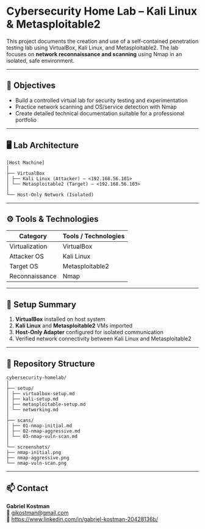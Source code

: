# Cybersecurity Home Lab – Kali Linux & Metasploitable2

This project documents the creation and use of a self-contained penetration testing lab using VirtualBox, Kali Linux, and Metasploitable2. The lab focuses on **network reconnaissance and scanning** using Nmap in an isolated, safe environment.

---

## 🧭 Objectives

- Build a controlled virtual lab for security testing and experimentation  
- Practice network scanning and OS/service detection with Nmap  
- Create detailed technical documentation suitable for a professional portfolio

---

## 🖥️ Lab Architecture

```
[Host Machine]
│
├── VirtualBox
│ ├── Kali Linux (Attacker) – <192.168.56.101>
│ └── Metasploitable2 (Target) – <192.168.56.103>
│
└── Host-Only Network (Isolated)
```

---

## ⚙ Tools & Technologies
| Category           | Tools / Technologies            |
|--------------------|--------------------------------|
| Virtualization     | VirtualBox                     |
| Attacker OS        | Kali Linux                     |
| Target OS          | Metasploitable2                |
| Reconnaissance     | Nmap                           |

---

## 🔧 Setup Summary
1. **VirtualBox** installed on host system  
2. **Kali Linux** and **Metasploitable2** VMs imported  
3. **Host-Only Adapter** configured for isolated communication  
4. Verified network connectivity between Kali Linux and Metasploitable2

---

## 📂 Repository Structure
```
cybersecurity-homelab/
│
├── setup/
│ ├── virtualbox-setup.md
│ ├── kali-setup.md
│ ├── metasploitable-setup.md
│ └── networking.md
│
├── scans/
│ ├── 01-nmap-initial.md
│ ├── 02-nmap-aggressive.md
│ └── 03-nmap-vuln-scan.md
│
└── screenshots/
├── nmap-initial.png
├── nmap-aggressive.png
└── nmap-vuln-scan.png
```

---

## 📫 Contact
**Gabriel Kostman**  
📧 gjkostman@gmail.com  
🔗 https://www.linkedin.com/in/gabriel-kostman-20428136b/
